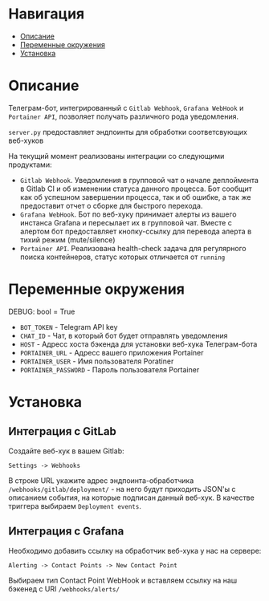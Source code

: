 # Навигация

- [Описание](#описание)
- [Переменные окружения](#переменные-окружения)
- [Установка](#установка)

# Описание

Телеграм-бот, интегрированный с `Gitlab Webhook`, `Grafana WebHook` и `Portainer API`, позволяет получать различного рода уведомления. 

`server.py` предоставляет эндпоинты для обработки соответсвующих веб-хуков

На текущий момент реализованы интеграции со следующими продуктами:
- `Gitlab Webhook`. Уведомления в групповой чат о начале деплоймента в Gitlab CI и об изменении статуса данного процесса. Бот сообщит как об успешном завершении процесса, так и об ошибке, а так же предоставит отчет о сборке для быстрого перехода.
- `Grafana WebHook`. Бот по веб-хуку принимает алерты из вашего инстанса Grafana и пересылает их в групповой чат. Вместе с алертом бот предоставляет кнопку-ссылку для перевода алерта в тихий режим (mute/silence)
- `Portainer API`. Реализована health-check задача для регулярного поиска контейнеров, статус которых отличается от `running`

# Переменные окружения

DEBUG: bool = True

- `BOT_TOKEN` -  Telegram API key
- `CHAT_ID` - Чат, в который бот будет отправлять уведомления
- `HOST` - Адресс хоста бэкенда для установки веб-хука Телеграм-бота
- `PORTAINER_URL` - Адресс вашего приложения Portainer
- `PORTAINER_USER` - Имя пользователя Poratiner
- `PORTAINER_PASSWORD` - Пароль пользователя Portainer


# Установка
## Интеграция с GitLab

Создайте веб-хук в вашем Gitlab:
```
Settings -> Webhooks
```
В строке URL укажите адрес эндпоинта-обработчика `/webhooks/gitlab/deployment/` - на него будут приходить JSON'ы с описанием события, на которые подписан данный веб-хук. В качестве триггера выбираем `Deployment events`.

## Интеграция с Grafana

Необходимо добавить ссылку на обработчик веб-хука у нас на сервере:
```
Alerting -> Contact Points -> New Contact Point

```
Выбираем тип Contact Point WebHook и вставляем ссылку на наш бэкенед с URI `/webhooks/alerts/`
